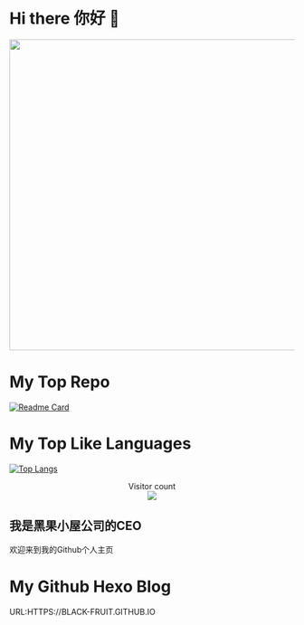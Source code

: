# Hi there 你好 👋

<p align="center"> 
  <img src="https://github-readme-stats.vercel.app/api?username=black-fruit&show_icons=true&theme=github_dark&hide_border=true" width="550"/>
</p>

# My Top Repo

[![Readme Card](https://github-readme-stats.vercel.app/api/pin/?username=black-fruit&repo=cnote-cpp-stl&theme=github_dark&hide_border)](https://github.com/black-fruit/cnote-cpp-stl)

# My Top Like Languages

[![Top Langs](https://github-readme-stats.vercel.app/api/top-langs/?username=black-fruit&layout=compact&theme=github_dark)](https://github.com/black-fruit/cnote-cpp-stl)

<p align="center"> 
  Visitor count<br>
  <img src="https://profile-counter.glitch.me/black-fruit/count.svg" />
</p>

## 我是黑果小屋公司的CEO
欢迎来到我的Github个人主页

# My Github Hexo Blog
URL:HTTPS://BLACK-FRUIT.GITHUB.IO

